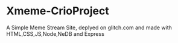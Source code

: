 # Xmeme-CrioProject
A Simple Meme Stream Site, deplyed on glitch.com and made with HTML,CSS,JS,Node,NeDB and Express

